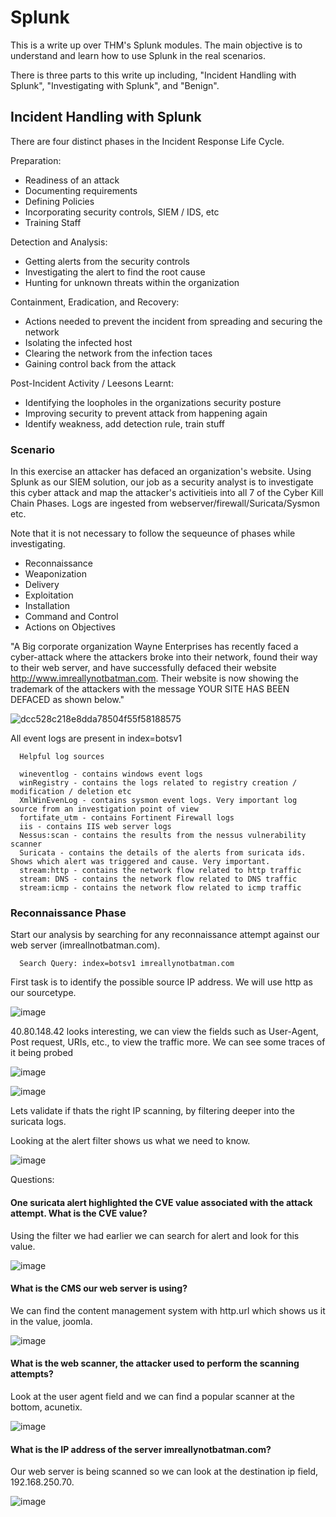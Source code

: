 # Splunk
This is a write up over THM's Splunk modules. The main objective is to understand and learn how to use Splunk in the real scenarios.

There is three parts to this write up including, "Incident Handling with Splunk", "Investigating with Splunk", and "Benign".


## Incident Handling with Splunk

There are four distinct phases in the Incident Response Life Cycle.

Preparation:
- Readiness of an attack
- Documenting requirements
- Defining Policies
- Incorporating security controls, SIEM / IDS, etc
- Training Staff

Detection and Analysis:
- Getting alerts from the security controls
- Investigating the alert to find the root cause
- Hunting for unknown threats within the organization

Containment, Eradication, and Recovery:
- Actions needed to prevent the incident from spreading and securing the network
- Isolating the  infected host
- Clearing the network from the infection taces
- Gaining control back from the attack

Post-Incident Activity / Leesons Learnt:
- Identifying the loopholes in the organizations security posture
- Improving security to prevent attack from happening again
- Identify weakness, add detection rule, train stuff

### Scenario
In this exercise an attacker has defaced an organization's website. Using Splunk as our SIEM solution, our job as a security analyst is to investigate this cyber attack and map the attacker's activitieis into all 7 of the Cyber Kill Chain Phases.
Logs are ingested from webserver/firewall/Suricata/Sysmon etc.

Note that it is not necessary to follow the sequeunce of phases while investigating.
- Reconnaissance
- Weaponization
- Delivery
- Exploitation
- Installation
- Command and Control
- Actions on Objectives

"A Big corporate organization Wayne Enterprises has recently faced a cyber-attack where the attackers broke into their network, found their way to their web server, and have successfully defaced their website http://www.imreallynotbatman.com. Their website is now showing the trademark of the attackers with the message YOUR SITE HAS BEEN DEFACED  as shown below."

![dcc528c218e8dda78504f55f58188575](https://github.com/user-attachments/assets/d88a8f09-83dc-4b42-bca3-ca1dc2836e8e)

All event logs are present in index=botsv1

      Helpful log sources

      wineventlog - contains windows event logs
      winRegistry - contains the logs related to registry creation / modification / deletion etc
      XmlWinEvenLog - contains sysmon event logs. Very important log source from an investigation point of view
      fortifate_utm - contains Fortinent Firewall logs
      iis - contains IIS web server logs
      Nessus:scan - contains the results from the nessus vulnerability scanner
      Suricata - contains the details of the alerts from suricata ids. Shows which alert was triggered and cause. Very important.
      stream:http - contains the network flow related to http traffic
      stream: DNS - contains the network flow related to DNS traffic
      stream:icmp - contains the network flow related to icmp traffic

      

### Reconnaissance Phase

Start our analysis by searching for any reconnaissance attempt against our web server (imreallnotbatman.com).

      Search Query: index=botsv1 imreallynotbatman.com

First task is to identify the possible source IP address. We will use http as our sourcetype.

![image](https://github.com/user-attachments/assets/cbcaa985-9457-4a85-952c-37b5ab5679b0)

40.80.148.42 looks interesting, we can view the fields such as User-Agent, Post request, URIs, etc., to view the traffic more. We can see some traces of it being probed 

![image](https://github.com/user-attachments/assets/377f9859-e7b2-4cc3-a99f-a366350db4a6)

![image](https://github.com/user-attachments/assets/325e5536-da0c-47ab-b022-0881256cdf29)

Lets validate if thats the right IP scanning, by filtering deeper into the suricata logs.

Looking at the alert filter shows us what we need to know.

![image](https://github.com/user-attachments/assets/ac6ca4b5-4b55-4998-bf48-92751f18dc06)

Questions:

#### One suricata alert highlighted the CVE value associated with the attack attempt. What is the CVE value?

Using the filter we had earlier we can search for alert and look for this value.

![image](https://github.com/user-attachments/assets/99fc84a4-ebd7-490d-bee5-482543b405dd)


#### What is the CMS our web server is using?

We can find the content management system with http.url which shows us it in the value, joomla.

![image](https://github.com/user-attachments/assets/7a0c74aa-7e36-42f9-afd1-90b5cdef64df)



#### What is the web scanner, the attacker used to perform the scanning attempts?

Look at the user agent field and we can find a popular scanner at the bottom, acunetix.

![image](https://github.com/user-attachments/assets/c41141e8-eab0-469d-a565-116933ab8584)


#### What is the IP address of the server imreallynotbatman.com?
    
Our web server is being scanned so we can look at the destination ip field, 192.168.250.70.

![image](https://github.com/user-attachments/assets/4b565667-dc33-4f6f-ad9e-c11712cb0c2d)






